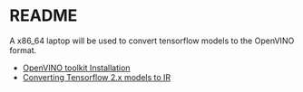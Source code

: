 # README

A x86_64 laptop will be used to convert tensorflow models to the OpenVINO format.

* [OpenVINO toolkit Installation](installation.md)
* [Converting Tensorflow 2.x models to IR](tensorflow2openvino.md)